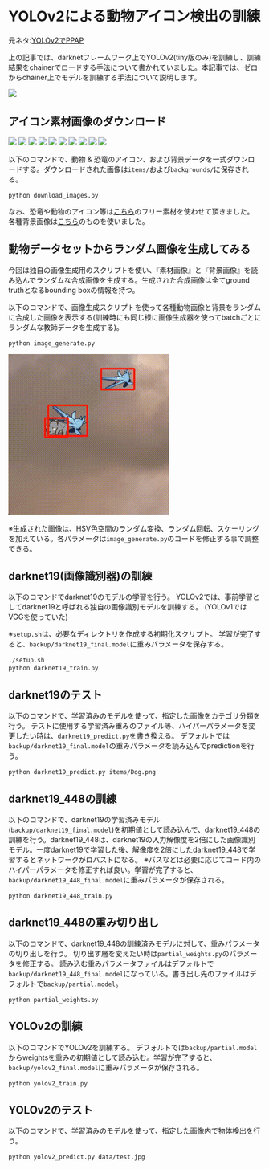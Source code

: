 # YOLOv2による動物アイコン検出の訓練

元ネタ:<a href="http://qiita.com/ashitani/items/566cf9234682cb5f2d60">YOLOv2でPPAP</a>

上の記事では、darknetフレームワーク上でYOLOv2(tiny版のみ)を訓練し、訓練結果をchainerでロードする手法について書かれていました。本記事では、ゼロからchainer上でモデルを訓練する手法について説明します。


<img src="data/animal_output.gif">


## アイコン素材画像のダウンロード

<img src="http://putiya.com/img/animal/dinosaur/dinosaur01/dinosaur01_b_01.png">
<img src="http://putiya.com/img/animal/dinosaur/dinosaur01/dinosaur01_b_02.png">
<img src="http://putiya.com/img/animal/dinosaur/dinosaur01/dinosaur01_b_03.png">
<img src="http://putiya.com/img/animal/dinosaur/dinosaur01/dinosaur02_b_01.png">
<img src="http://putiya.com/img/animal/dinosaur/dinosaur01/dinosaur02_b_02.png">
<img src="http://putiya.com/img/animal/dinosaur/dinosaur01/dinosaur03_b_01.png">
<img src="http://putiya.com/img/animal/dinosaur/dinosaur01/dinosaur03_b_02.png">
<img src="http://putiya.com/img/animal/dog_banken/dog01_banken/dog01_banken__b_05.png">
<img src="http://putiya.com/img/animal/animal_english/animal/english_animal_b_10.png">
<img src="http://putiya.com/img/animal/animal_english/animal/english_animal_b_17.png">

以下のコマンドで、動物 & 恐竜のアイコン、および背景データを一式ダウンロードする。ダウンロードされた画像は`items/`および`backgrounds/`に保存される。

```
python download_images.py
```

なお、恐竜や動物のアイコン等は<a href="http://putiya.com/html/animal/animal00.html">こちら</a>のフリー素材を使わせて頂きました。
各種背景画像は<a href="http://www.priga.jp/05.html">こちら</a>のものを使いました。




## 動物データセットからランダム画像を生成してみる

今回は独自の画像生成用のスクリプトを使い、『素材画像』と『背景画像』を読み込んでランダムな合成画像を生成する。生成された合成画像は全てground truthとなるbounding boxの情報を持つ。

以下のコマンドで、画像生成スクリプトを使って各種動物画像と背景をランダムに合成した画像を表示する(訓練時にも同じ様に画像生成器を使ってbatchごとにランダムな教師データを生成する)。

```
python image_generate.py  
```


<img src="data/gen_image.gif">


※生成された画像は、HSV色空間のランダム変換、ランダム回転、スケーリングを加えている。各パラメータは`image_generate.py`のコードを修正する事で調整できる。




## darknet19(画像識別器)の訓練
以下のコマンドでdarknet19のモデルの学習を行う。
YOLOv2では、事前学習としてdarknet19と呼ばれる独自の画像識別モデルを訓練する。
(YOLOv1ではVGGを使っていた)

※`setup.sh`は、必要なディレクトリを作成する初期化スクリプト。
学習が完了すると、`backup/darknet19_final.model`に重みパラメータを保存する。

```
./setup.sh
python darknet19_train.py
```


## darknet19のテスト
以下のコマンドで、学習済みのモデルを使って、指定した画像をカテゴリ分類を行う。
テストに使用する学習済み重みのファイル等、ハイパーパラメータを変更したい時は、`darknet19_predict.py`を書き換える。
デフォルトでは`backup/darknet19_final.model`の重みパラメータを読み込んでpredictionを行う。

```
python darknet19_predict.py items/Dog.png
```

## darknet19\_448の訓練
以下のコマンドで、darknet19の学習済みモデル(`backup/darknet19_final.model`)を初期値として読み込んで、darknet19_448の訓練を行う。darknet19_448は、darknet19の入力解像度を2倍にした画像識別モデル。一度darknet19で学習した後、解像度を2倍にしたdarknet19_448で学習するとネットワークがロバストになる。
※パスなどは必要に応じてコード内のハイパーパラメータを修正すれば良い。学習が完了すると、`backup/darknet19_448_final.model`に重みパラメータが保存される。

```
python darknet19_448_train.py
```

## darknet19\_448の重み切り出し

以下のコマンドで、darknet19_448の訓練済みモデルに対して、重みパラメータの切り出しを行う。
切り出す層を変えたい時は`partial_weights.py`のパラメータを修正する。
読み込む重みパラメータファイルはデフォルトで`backup/darknet19_448_final.model`になっている。書き出し先のファイルはデフォルトで`backup/partial.model`。

```
python partial_weights.py
```

## YOLOv2の訓練
以下のコマンドでYOLOv2を訓練する。
デフォルトでは`backup/partial.model`からweightsを重みの初期値として読み込む。学習が完了すると、`backup/yolov2_final.model`に重みパラメータが保存される。

```
python yolov2_train.py
```


## YOLOv2のテスト
以下のコマンドで、学習済みのモデルを使って、指定した画像内で物体検出を行う。

```
python yolov2_predict.py data/test.jpg 
```